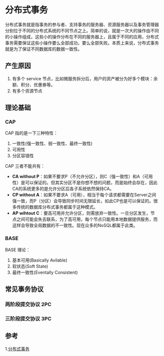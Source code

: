 # 分布式事务

分布式事务就是指事务的参与者、支持事务的服务器、资源服务器以及事务管理器分别位于不同的分布式系统的不同节点之上。简单的说，就是一次大的操作由不同的小操作组成，这些小的操作分布在不同的服务器上，且属于不同的应用，分布式事务需要保证这些小操作要么全部成功，要么全部失败。本质上来说，分布式事务就是为了保证不同数据库的数据一致性。

## 产生原因

1. 有多个 service 节点，比如微服务拆分后，用户的资产被分为好多个模块：余额、积分、优惠券等。
2. 有多个资源节点

## 理论基础

### CAP

CAP 指的是一下三种特性：

1. 一致性(强一致性、弱一致性、最终一致性)
2. 可用性
3. 分区容错性

CAP 三者不能共有：

- **CA without P**：如果不要求P（不允许分区），则C（强一致性）和A（可用性）是可以保证的。但其实分区不是你想不想的问题，而是始终会存在，因此CA的系统更多的是允许分区后各子系统依然保持CA。
- **CP without A**：如果不要求A（可用），相当于每个请求都需要在Server之间强一致，而P（分区）会导致同步时间无限延长，如此CP也是可以保证的。很多传统的数据库分布式事务都属于这种模式。
- **AP wihtout C**：要高可用并允许分区，则需放弃一致性。一旦分区发生，节点之间可能会失去联系，为了高可用，每个节点只能用本地数据提供服务，而这样会导致全局数据的不一致性。现在众多的NoSQL都属于此类。

### BASE

BASE 理论：

1. 基本可用(Basically Avilable)
2. 软状态(Soft State)
3. 最终一致性(Eventally Consistent)

## 常见事务协议

### 两阶段提交协议 2PC

### 三阶段提交协议 3PC

## 参考

1.[分布式事务](https://juejin.im/post/5aa3c7736fb9a028bb189bca#heading-10)
